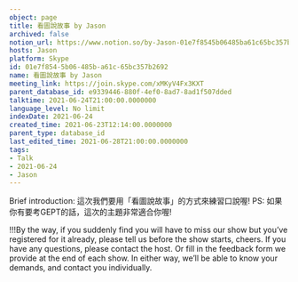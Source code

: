 ```yaml
---
object: page
title: 看圖說故事 by Jason
archived: false
notion_url: https://www.notion.so/by-Jason-01e7f8545b06485ba61c65bc357b2692
hosts: Jason
platform: Skype
id: 01e7f854-5b06-485b-a61c-65bc357b2692
name: 看圖說故事 by Jason
meeting_link: https://join.skype.com/xMKyV4Fx3KXT
parent_database_id: e9339446-880f-4ef0-8ad7-8ad1f507dded
talktime: 2021-06-24T21:00:00.0000000
language_level: No limit
indexDate: 2021-06-24
created_time: 2021-06-23T12:14:00.0000000
parent_type: database_id
last_edited_time: 2021-06-28T21:00:00.0000000
tags:
- Talk
- 2021-06-24
- Jason
---
```




Brief introduction: 這次我們要用「看圖說故事」的方式來練習口說喔!
PS: 如果你有要考GEPT的話，這次的主題非常適合你喔!

!!!By the way, if you suddenly find you will have to miss our show but you’ve registered for it already, please tell us before the show starts, cheers.
If you have any questions, please contact the host. Or fill in the feedback form we provide at the end of each show. In either way, we’ll be able to know your demands, and contact you individually.



